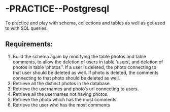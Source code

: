 # -PRACTICE--Postgresql
To practice and play with schema, collections and tables as well as get used to with SQL queries.

## Requirements:
1. Build the schema again by modifying the table photos and table comments, to allow the deletion of users in table ‘users’, and deletion of photos in table ‘photos’’. If a user is deleted, the photo connecting to that user should be deleted as well. If photo is deleted, the comments connecting to that photo should be deleted as well.
2. Retrieve all the distinct photos in the database.
3. Retrieve the usernames and photo’s url connecting to users.
4. Retrieve all the usernames not having photos.
5. Retrieve the photo which has the most comments.
6. Retrieve the user who has the most comments
